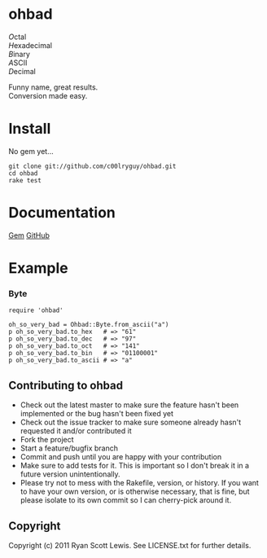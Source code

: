 # ohbad

*O*ctal  
*H*exadecimal  
*B*inary  
*A*SCII  
*D*ecimal  

Funny name, great results.  
Conversion made easy.

# Install

No gem yet...

    git clone git://github.com/c00lryguy/ohbad.git
    cd ohbad
    rake test

# Documentation

[Gem]()
[GitHub](http://rubydoc.info/github/c00lryguy/ohbad)

# Example

### Byte

    require 'ohbad'

    oh_so_very_bad = Ohbad::Byte.from_ascii("a")
    p oh_so_very_bad.to_hex   # => "61"
    p oh_so_very_bad.to_dec   # => "97"
    p oh_so_very_bad.to_oct   # => "141"
    p oh_so_very_bad.to_bin   # => "01100001"
    p oh_so_very_bad.to_ascii # => "a"

## Contributing to ohbad

* Check out the latest master to make sure the feature hasn't been implemented or the bug hasn't been fixed yet
* Check out the issue tracker to make sure someone already hasn't requested it and/or contributed it
* Fork the project
* Start a feature/bugfix branch
* Commit and push until you are happy with your contribution
* Make sure to add tests for it. This is important so I don't break it in a future version unintentionally.
* Please try not to mess with the Rakefile, version, or history. If you want to have your own version, or is otherwise necessary, that is fine, but please isolate to its own commit so I can cherry-pick around it.

## Copyright

Copyright (c) 2011 Ryan Scott Lewis. See LICENSE.txt for
further details.
